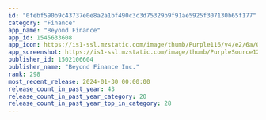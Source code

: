 ```yaml
---
id: "0febf590b9c43737e0e8a2a1bf490c3c3d75329b9f91ae5925f307130b65f177"
category: "Finance"
app_name: "Beyond Finance"
app_id: 1545633608
app_icon: https://is1-ssl.mzstatic.com/image/thumb/Purple116/v4/e2/6a/0b/e26a0bfd-0f33-7c31-dd0b-917e6a7282ba/AppIcon-0-1x_U007emarketing-0-7-0-85-220-0.png/1024x1024bb.png
app_screenshot: https://is1-ssl.mzstatic.com/image/thumb/PurpleSource126/v4/ca/01/c8/ca01c837-4a8a-7e9f-9e49-ec6a975e91b2/4a116ed1-9c15-4437-a4e9-943a72073c60_iPhone_13_Pro_Max-01Login.png/1284x2778bb.png
publisher_id: 1502106604
publisher_name: "Beyond Finance Inc."
rank: 298
most_recent_release: 2024-01-30 00:00:00
release_count_in_past_year: 43
release_count_in_past_year_category: 20
release_count_in_past_year_top_in_category: 28
---
```

